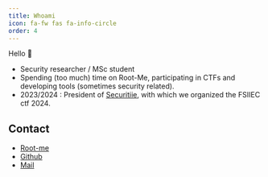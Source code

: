 ```yaml
---
title: Whoami
icon: fa-fw fas fa-info-circle
order: 4
---
```


Hello 👋

- Security researcher / MSc student
- Spending (too much) time on Root-Me, participating in CTFs and developing tools (sometimes security related).
- 2023/2024 : President of [Securitiie](https://securitiie.github.io), with which we organized the FSIIEC ctf 2024.

## Contact

- [Root-me](https://root-me.org/shigen0)
- [Github](https://github.com/shigen0)
- [Mail](mailto:yacine-souam.pro@protonmail.com)
